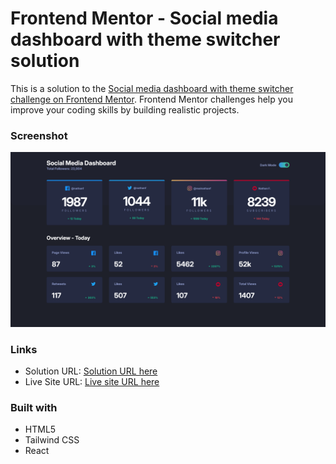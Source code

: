 # Frontend Mentor - Social media dashboard with theme switcher solution

This is a solution to the [Social media dashboard with theme switcher challenge on Frontend Mentor](https://www.frontendmentor.io/challenges/social-media-dashboard-with-theme-switcher-6oY8ozp_H). Frontend Mentor challenges help you improve your coding skills by building realistic projects.

### Screenshot

![](./public/Screenshot.png)

### Links

- Solution URL: [Solution URL here](https://github.com/NDK1195/intro-component-with-signup-form)
- Live Site URL: [Live site URL here](https://intro-component-with-signup-form-blue-tau.vercel.app/)

### Built with

- HTML5
- Tailwind CSS
- React
